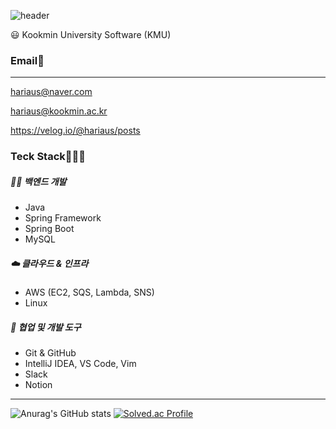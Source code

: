 ![header](https://capsule-render.vercel.app/api?type=wave&color=auto&height=300&section=header&text=%20SUNMI-KIM&fontSize=90)

<aside>
😃 Kookmin University Software (KMU) 

</aside>

### Email📧

---

hariaus@naver.com

hariaus@kookmin.ac.kr

https://velog.io/@hariaus/posts

### Teck Stack🧑🏼‍💻

##### 🧑‍💻 **백엔드 개발**

- Java
- Spring Framework
- Spring Boot
- MySQL

##### ☁️ **클라우드 & 인프라**

- AWS (EC2, SQS, Lambda, SNS)
- Linux

##### 🤝 **협업 및 개발 도구**

- Git & GitHub
- IntelliJ IDEA, VS Code, Vim
- Slack
- Notion

---

![Anurag's GitHub stats](https://github-readme-stats.vercel.app/api?username=SUNMI-KIM&show_icons=true&theme=radical)
[![Solved.ac Profile](http://mazassumnida.wtf/api/v2/generate_badge?boj=백준아이디)](https://solved.ac/hariaus/)
